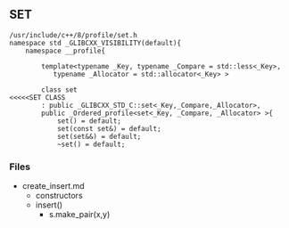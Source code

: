 ## SET <KEY>

```
/usr/include/c++/8/profile/set.h
namespace std _GLIBCXX_VISIBILITY(default){
    namespace __profile{

        template<typename _Key, typename _Compare = std::less<_Key>,
           typename _Allocator = std::allocator<_Key> >

        class set                                                       <<<<<SET CLASS
        : public _GLIBCXX_STD_C::set<_Key,_Compare,_Allocator>,
        public _Ordered_profile<set<_Key, _Compare, _Allocator> >{
            set() = default;
            set(const set&) = default;
            set(set&&) = default;
            ~set() = default;
```

### Files
  - create_insert.md
    - constructors
    - insert()
      - s.make_pair(x,y)
